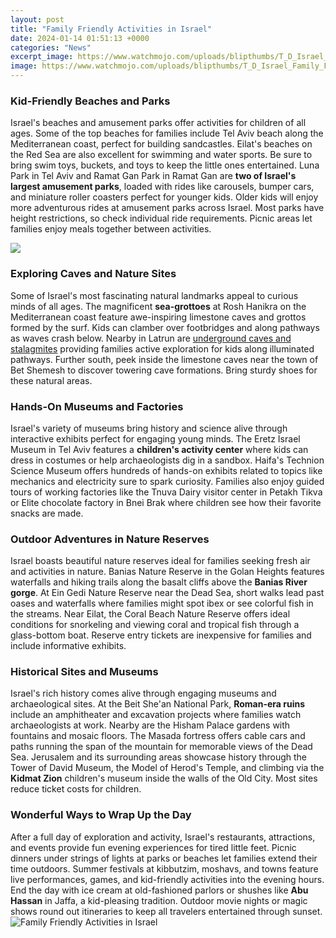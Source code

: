 ```yaml
---
layout: post
title: "Family Friendly Activities in Israel"
date: 2024-01-14 01:51:13 +0000
categories: "News"
excerpt_image: https://www.watchmojo.com/uploads/blipthumbs/T_D_Israel_Family_Friendly_Activities_4.jpg
image: https://www.watchmojo.com/uploads/blipthumbs/T_D_Israel_Family_Friendly_Activities_4.jpg
---
```


### Kid-Friendly Beaches and Parks
Israel's beaches and amusement parks offer activities for children of all ages. Some of the top beaches for families include Tel Aviv beach along the Mediterranean coast, perfect for building sandcastles. Eilat's beaches on the Red Sea are also excellent for swimming and water sports. Be sure to bring swim toys, buckets, and toys to keep the little ones entertained. 
Luna Park in Tel Aviv and Ramat Gan Park in Ramat Gan are **two of Israel's largest amusement parks**, loaded with rides like carousels, bumper cars, and miniature roller coasters perfect for younger kids. Older kids will enjoy more adventurous rides at amusement parks across Israel. Most parks have height restrictions, so check individual ride requirements. Picnic areas let families enjoy meals together between activities.

![](https://www.israel21c.org/wp-content/uploads/2017/06/f90ashdod.jpg)
### Exploring Caves and Nature Sites
Some of Israel's most fascinating natural landmarks appeal to curious minds of all ages. The magnificent **sea-grottoes** at Rosh Hanikra on the Mediterranean coast feature awe-inspiring limestone caves and grottos formed by the surf. Kids can clamber over footbridges and along pathways as waves crash below. Nearby in Latrun are [underground caves and stalagmites](https://logurl.github.io/2024-01-08-u79d1-u7279-u8fea-u74e6-u963f-u6bd4-u8ba9-u65c5-u6e38-u653b-u7565/) providing families active exploration for kids along illuminated pathways. Further south, peek inside the limestone caves near the town of Bet Shemesh to discover towering cave formations. Bring sturdy shoes for these natural areas.
### Hands-On Museums and Factories
Israel's variety of museums bring history and science alive through interactive exhibits perfect for engaging young minds. The Eretz Israel Museum in Tel Aviv features a **children's activity center** where kids can dress in costumes or help archaeologists dig in a sandbox. Haifa's Technion Science Museum offers hundreds of hands-on exhibits related to topics like mechanics and electricity sure to spark curiosity. Families also enjoy guided tours of working factories like the Tnuva Dairy visitor center in Petakh Tikva or Elite chocolate factory in Bnei Brak where children see how their favorite snacks are made.
### Outdoor Adventures in Nature Reserves
Israel boasts beautiful nature reserves ideal for families seeking fresh air and activities in nature. Banias Nature Reserve in the Golan Heights features waterfalls and hiking trails along the basalt cliffs above the **Banias River gorge**. At Ein Gedi Nature Reserve near the Dead Sea, short walks lead past oases and waterfalls where families might spot ibex or see colorful fish in the streams. Near Eilat, the Coral Beach Nature Reserve offers ideal conditions for snorkeling and viewing coral and tropical fish through a glass-bottom boat. Reserve entry tickets are inexpensive for families and include informative exhibits. 
### Historical Sites and Museums
Israel's rich history comes alive through engaging museums and archaeological sites. At the Beit She'an National Park, **Roman-era ruins** include an amphitheater and excavation projects where families watch archaeologists at work. Nearby are the Hisham Palace gardens with fountains and mosaic floors. The Masada fortress offers cable cars and paths running the span of the mountain for memorable views of the Dead Sea. Jerusalem and its surrounding areas showcase history through the Tower of David Museum, the Model of Herod's Temple, and climbing via the **Kidmat Zion** children's museum inside the walls of the Old City. Most sites reduce ticket costs for children.
### Wonderful Ways to Wrap Up the Day
After a full day of exploration and activity, Israel's restaurants, attractions, and events provide fun evening experiences for tired little feet. Picnic dinners under strings of lights at parks or beaches let families extend their time outdoors. Summer festivals at kibbutzim, moshavs, and towns feature live performances, games, and kid-friendly activities into the evening hours. End the day with ice cream at old-fashioned parlors or shushes like **Abu Hassan** in Jaffa, a kid-pleasing tradition. Outdoor movie nights or magic shows round out itineraries to keep all travelers entertained through sunset.
![Family Friendly Activities in Israel](https://www.watchmojo.com/uploads/blipthumbs/T_D_Israel_Family_Friendly_Activities_4.jpg)